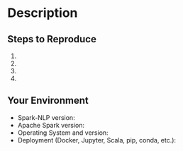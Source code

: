 <!--- Provide a general summary of the issue in the Title above -->

# Description

<!--- Provide a more detailed introduction to the issue itself, and why you consider it to be a bug -->

## Steps to Reproduce

<!--- Provide a link to a live example, or an unambiguous set of steps to -->

<!--- reproduce this bug. Include code to reproduce, if relevant -->

1.
2.
3.
4.

## Your Environment

<!--- Include as many relevant details about the environment you experienced the bug in -->

* Spark-NLP version:
* Apache Spark version:
* Operating System and version:
* Deployment (Docker, Jupyter, Scala, pip, conda, etc.):
